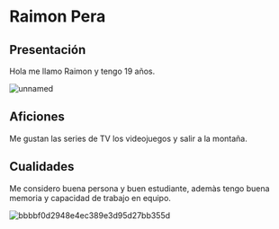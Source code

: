 # Raimon Pera

## Presentación

Hola me llamo Raimon y tengo 19 años.

![unnamed](https://user-images.githubusercontent.com/90827095/133579679-11e4e01e-88bb-4161-a5cf-b9fdefadc870.jpg)

## Aficiones

Me gustan las series de TV los videojuegos y salir a la montaña.


## Cualidades 

Me considero buena persona y buen estudiante, ademàs tengo buena memoria y capacidad de trabajo en equipo.

![bbbbf0d2948e4ec389e3d95d27bb355d](https://user-images.githubusercontent.com/90827095/133582026-7b0ad592-35c0-4f24-af26-5887e6af35f6.jpeg)
